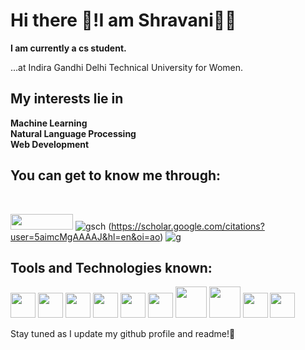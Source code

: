 # Hi there 👋!I am Shravani👩‍💻

**I am currently a cs student.** 

...at Indira Gandhi Delhi Technical University for Women.
## My interests lie in 

**Machine Learning**<br>
**Natural Language Processing**<br>
**Web Development**<br>


## You can get to know me through:
<br> 



[<img src="https://user-images.githubusercontent.com/72717361/200592619-8533fe0b-7dd7-45c8-9f4c-7f0ef75722c5.png" width="100" height="25">](https://www.linkedin.com/in/shravani-nag-402037235/)
![gsch](https://user-images.githubusercontent.com/72717361/3fcb1804-78ce-4fb6-b81a-5eb123887591) (https://scholar.google.com/citations?user=5aimcMgAAAAJ&hl=en&oi=ao)
![g](https://user-images.githubusercontent.com/72717361/ae6d2860-825d-45ea-9a94-3692b5dc8b57)


## Tools and Technologies known:

<img src="https://user-images.githubusercontent.com/72717361/200588963-4c3bee15-df87-4805-9174-dbfa2f580c76.png" width="40" height="40">   <img src="https://user-images.githubusercontent.com/72717361/200589061-30dcb5a7-b731-489c-be80-dc0717f24bf6.png" width="40" height="40">   <img src="https://user-images.githubusercontent.com/72717361/200590218-9beb70c8-4f84-4d50-a517-8dceb6470c3c.png" width="40" height="40">   <img src="https://user-images.githubusercontent.com/72717361/200590336-abb8b5fa-a253-4de2-ba23-5dbf29d1899f.png" width="40" height="40">   <img src="https://user-images.githubusercontent.com/72717361/200590557-bf920eb3-b68a-4c07-ade4-744a945ed5ec.png" width="40" height="40">   <img src="https://user-images.githubusercontent.com/72717361/200590669-bf4ca913-8c99-4d91-b0ec-66bec865c9fc.png" width="40" height="40">   <img src="https://github.com/0ShNa0/0ShNa0/assets/72717361/223bbcbb-0733-45b5-8eb1-72cadb803ac3" width="50" height="50">  <img src="https://github.com/0ShNa0/0ShNa0/assets/72717361/b6d14bca-9309-47f5-91f0-673967d3c2d3" width="50" height="50">   <img src="https://github.com/0ShNa0/0ShNa0/assets/72717361/b0d35339-9c37-4109-a772-e437025fc15b" width="40" height="40">  <img src="https://github.com/0ShNa0/0ShNa0/assets/72717361/64d87f61-85b8-4310-8baf-826779566b72"  width="40" height="40"> 


Stay tuned as I update my github profile and readme!📶 
